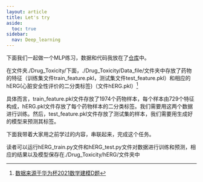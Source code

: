 ```yaml
---
layout: article
title: Let's try
aside:
  toc: true
sidebar:
  nav: Deep_learning
---
```


下面我们一起做一个MLP练习，数据和代码我放在了[仓库](https://github.com/Wu-Haonan/Deep_learning_short_course/tree/main/Drug_Toxicity)中。<!--more-->

在文件夹./Drug_Toxicity/下面，./Drug_Toxicity/Data_file/文件夹中存放了药物的特征（训练集文件train_feature.pkl，测试集文件test_feature.pkl）和相应的hERG(心脏安全性评价的二分类标签)（文件hERG.pkl）[^1]

具体而言，train_feature.pkl文件存放了1974个药物样本，每个样本由729个特征构成，hERG.pkl文件存放了每个药物样本的二分类标签。我们需要用这两个数据进行训练。然后，test_feature.pkl文件存放了测试集的样本，我们需要用生成好的模型来预测其标签。

下面我带着大家用之前学过的内容，串联起来，完成这个任务。

读者可以运行hERG_train.py文件和hERG_test.py文件对数据进行训练和预测，相应的结果以及模型保存在./Drug_Toxicity/hERG/文件夹中

[^1]:[数据来源于华为杯2021数学建模D题](https://cpipc.acge.org.cn//cw/detail/4/2c9080147c73b890017c7779e57e07d2)
